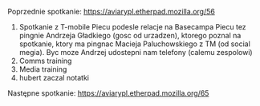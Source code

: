 Poprzednie spotkanie: https://aviarypl.etherpad.mozilla.org/56

1. Spotkanie z T-mobile
    Piecu podesle relacje na Basecampa
    Piecu tez pingnie Andrzeja Gładkiego (gosc od urzadzen), ktorego poznal na spotkanie, ktory ma pingnac Macieja Paluchowskiego z TM (od social megia). Byc moze Andrzej udostepni nam telefony (calemu zespolowi)
2. Comms training
3. Media training
4. hubert zaczal notatki

Następne spotkanie: https://aviarypl.etherpad.mozilla.org/65
